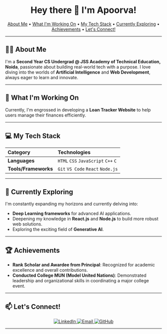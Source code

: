 
<div align="center">
  <h1>Hey there 👋 I'm Apoorva!</h1>
</div>

<p align="center">
  <a href="#about-me">About Me</a> •
  <a href="#what-im-working-on">What I'm Working On</a> •
  <a href="#my-tech-stack">My Tech Stack</a> •
  <a href="#currently-exploring">Currently Exploring</a> •
  <a href="#achievements">Achievements</a> •
  <a href="#lets-connect">Let's Connect!</a>
</p>

---

## 🙋‍♀️ About Me

I'm a **Second Year CS Undergrad @ JSS Academy of Technical Education, Noida**, passionate about building real-world tech with a purpose. I love diving into the worlds of **Artificial Intelligence** and **Web Development**, always eager to learn and innovate.

---

## 🚀 What I'm Working On

Currently, I'm engrossed in developing a **Loan Tracker Website** to help users manage their finances efficiently.

---

## 💻 My Tech Stack

| Category        | Technologies                                   |
| :-------------- | :--------------------------------------------- |
| **Languages** | `HTML` `CSS` `JavaScript` `C++` `C`           |
| **Tools/Frameworks** | `Git` `VS Code` `React` `Node.js`               |

---

## 🌱 Currently Exploring

I'm constantly expanding my horizons and currently delving into:

* **Deep Learning frameworks** for advanced AI applications.
* Deepening my knowledge in **React.js** and **Node.js** to build more robust web solutions.
* Exploring the exciting field of **Generative AI**.

---

## 🏆 Achievements

* **Rank Scholar and Awardee from Principal**: Recognized for academic excellence and overall contributions.
* **Conducted College MUN (Model United Nations)**: Demonstrated leadership and organizational skills in coordinating a major college event.

---

## 📫 Let's Connect!

<p align="center">
  <a href="linkedin.com/in/apoorva-garg-570a65298">
    <img src="https://img.shields.io/badge/LinkedIn-0077B5?style=for-the-badge&logo=linkedin&logoColor=white" alt="LinkedIn" />
  </a>
  <a href="apoorvagarg05@gmail.com">
    <img src="https://img.shields.io/badge/Email-D14836?style=for-the-badge&logo=gmail&logoColor=white" alt="Email" />
  </a>
  <a href="https://github.com/apoorva00100">
    <img src="https://img.shields.io/badge/GitHub-100000?style=for-the-badge&logo=github&logoColor=white" alt="GitHub" />
  </a>
</p>

---
